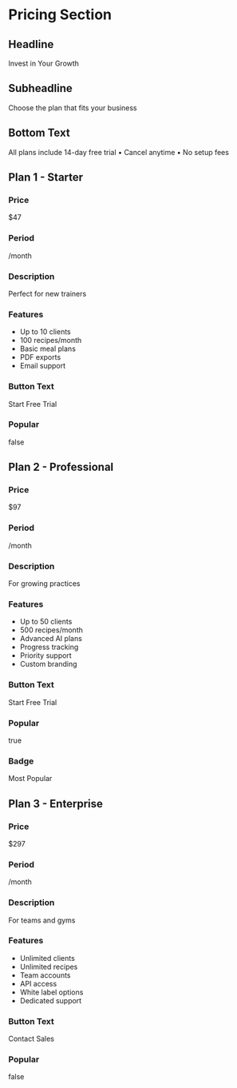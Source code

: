 # Pricing Section

## Headline
Invest in Your Growth

## Subheadline
Choose the plan that fits your business

## Bottom Text
All plans include 14-day free trial • Cancel anytime • No setup fees

## Plan 1 - Starter
### Price
$47
### Period
/month
### Description
Perfect for new trainers
### Features
- Up to 10 clients
- 100 recipes/month
- Basic meal plans
- PDF exports
- Email support
### Button Text
Start Free Trial
### Popular
false

## Plan 2 - Professional
### Price
$97
### Period
/month
### Description
For growing practices
### Features
- Up to 50 clients
- 500 recipes/month
- Advanced AI plans
- Progress tracking
- Priority support
- Custom branding
### Button Text
Start Free Trial
### Popular
true
### Badge
Most Popular

## Plan 3 - Enterprise
### Price
$297
### Period
/month
### Description
For teams and gyms
### Features
- Unlimited clients
- Unlimited recipes
- Team accounts
- API access
- White label options
- Dedicated support
### Button Text
Contact Sales
### Popular
false